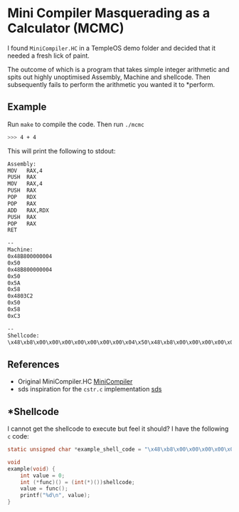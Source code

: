 # Mini Compiler Masquerading as a Calculator (MCMC)

I found `MiniCompiler.HC` in a TempleOS demo folder and decided that it needed a fresh lick of paint.

The outcome of which is a program that takes simple integer arithmetic and spits out highly unoptimised Assembly, Machine and shellcode. Then subsequently fails to perform the arithmetic you wanted it to *perform.

## Example
Run `make` to compile the code. Then run `./mcmc`

```sh
>>> 4 + 4
```

This will print the following to stdout:

```bash
Assembly:
MOV   RAX,4
PUSH  RAX
MOV   RAX,4
PUSH  RAX
POP   RDX
POP   RAX
ADD   RAX,RDX
PUSH  RAX
POP   RAX
RET

--
Machine:
0x48B800000004
0x50
0x48B800000004
0x50
0x5A
0x58
0x4803C2
0x50
0x58
0xC3

--
Shellcode:
\x48\xb8\x00\x00\x00\x00\x00\x00\x00\x04\x50\x48\xb8\x00\x00\x00\x00\x00\x00\x00\x04\x50\x5a\x58\x48\x03\xc2\x50\x58\xc3
```

## References
- Original MiniCompiler.HC [MiniCompiler](https://github.com/cia-foundation/TempleOS/blob/archive/Demo/Lectures/MiniCompiler.HC)
- sds inspiration for the `cstr.c` implementation [sds](https://github.com/cia-foundation/TempleOS/blob/archive/Demo/Lectures/MiniCompiler.HC)

## *Shellcode
I cannot get the shellcode to execute but feel it should? I have the following `c` code:
```c
static unsigned char *example_shell_code = "\x48\xb8\x00\x00\x00\x00\x00\x00\x00\x04\x50\x48\xb8\x00\x00\x00\x00\x00\x00\x00\x04\x50\x5a\x58\x48\x03\xc2\x50\x58\xc3";

void
example(void) {
    int value = 0;
    int (*func)() = (int(*)())shellcode;
    value = func();
    printf("%d\n", value);
}
```
